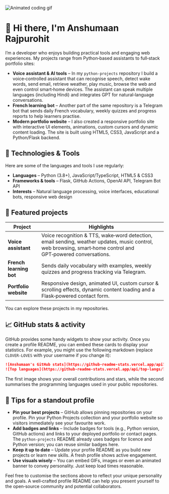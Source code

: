 ![Animated coding gif](https://media0.giphy.com/media/v1.Y2lkPTc5MGI3NjExNW81bWt3dDZvY2xtbHFtazExcW0yNzJveHY4azMyemo1YW41MnF5biZlcD12MV9pbnRlcm5hbF9naWZfYnlfaWQmY3Q9Zw/jBOOXxSJfG8kqMxT11/giphy.gif)

# 👋 Hi there, I'm **Anshumaan Rajpurohit**

I’m a developer who enjoys building practical tools and engaging web experiences.  My projects range from Python‑based assistants to full‑stack portfolio sites:

- **Voice assistant & AI tools** – In my `python‑projects` repository I build a voice‑controlled assistant that can recognise speech, detect wake words, send email, retrieve weather, play music, browse the web and even control smart‑home devices.  The assistant can speak multiple languages (including Hindi) and integrates GPT for natural‑language conversations.
- **French learning bot** – Another part of the same repository is a Telegram bot that sends daily French vocabulary, weekly quizzes and progress reports to help learners practise.
- **Modern portfolio website** – I also created a responsive portfolio site with interactive UI elements, animations, custom cursors and dynamic content loading.  The site is built using HTML5, CSS3, JavaScript and a Python/Flask backend.

## 🔧 Technologies & Tools

Here are some of the languages and tools I use regularly:

- **Languages** – Python (3.8+), JavaScript/TypeScript, HTML5 & CSS3
- **Frameworks & tools** – Flask, GitHub Actions, OpenAI API, Telegram Bot API
- **Interests** – Natural language processing, voice interfaces, educational bots, responsive web design

## 🌟 Featured projects

| Project | Highlights |
|--------|-----------|
| **Voice assistant** | Voice recognition & TTS, wake‑word detection, email sending, weather updates, music control, web browsing, smart‑home control and GPT‑powered conversations. |
| **French learning bot** | Sends daily vocabulary with examples, weekly quizzes and progress tracking via Telegram. |
| **Portfolio website** | Responsive design, animated UI, custom cursor & scrolling effects, dynamic content loading and a Flask‑powered contact form. |

You can explore these projects in my repositories.

## 📈 GitHub stats & activity

GitHub provides some handy widgets to show your activity.  Once you create a profile README, you can embed these cards to display your statistics.  For example, you might use the following markdown (replace `CLOVER-LOVES` with your username if you change it):

```markdown
![Anshumaan's GitHub stats](https://github-readme-stats.vercel.app/api?username=CLOVER-LOVES&show_icons=true&theme=radical)
![Top languages](https://github-readme-stats.vercel.app/api/top-langs/?username=CLOVER-LOVES&layout=compact)
```

The first image shows your overall contributions and stars, while the second summarises the programming languages used in your public repositories.

## 🚪 Tips for a standout profile

- **Pin your best projects** – GitHub allows pinning repositories on your profile.  Pin your Python Projects collection and your portfolio website so visitors immediately see your favourite work.
- **Add badges and links** – Include badges for tools (e.g., Python version, GitHub actions) and links to your deployed portfolio or contact pages.  The `python-projects` README already uses badges for licence and Python version; you can reuse similar badges here.
- **Keep it up to date** – Update your profile README as you build new projects or learn new skills.  A fresh profile shows active engagement.
- **Use visuals wisely** – You can embed GIFs, images or even an animated banner to convey personality.  Just keep load times reasonable.

Feel free to customise the sections above to reflect your unique personality and goals.  A well‑crafted profile README can help you present yourself to the open‑source community and potential collaborators.
